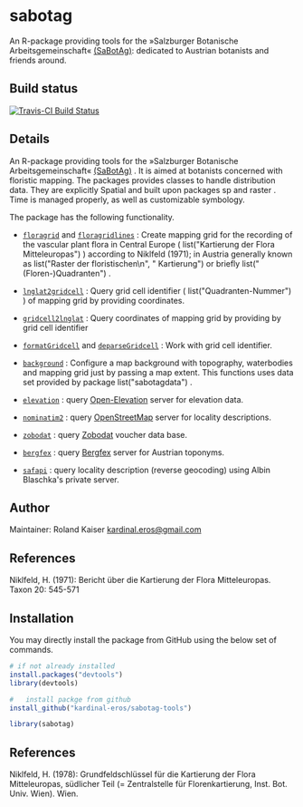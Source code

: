 sabotag
=======

An R-package providing tools for the »Salzburger Botanische Arbeitsgemeinschaft« [(SaBotAg)](http://www.hausdernatur.at/sabotag.html): dedicated to Austrian
botanists and friends around.

Build status
------------

[![Travis-CI Build Status](https://travis-ci.org/kardinal-eros/sabotag-tools.svg?branch=master)](https://travis-ci.org/kardinal-eros/sabotag-tools)
<!-- [![CRAN_Status_Badge](http://www.r-pkg.org/badges/version/sabotag-tools)](http://cran.r-project.org/package=sabotag-tools) -->
<!-- Rd2markdown("/Users/roli/Documents/sabotag-tools/man/sabotag-tools-package.Rd", "/Users/roli/Documents/sabotag-tools/package.md") -->

## Details


 An R-package providing tools for the »Salzburger Botanische
 Arbeitsgemeinschaft« [(SaBotAg)](http://www.hausdernatur.at/sabotag.html) .
 It is aimed at botanists concerned with floristic mapping. The packages
 provides classes to handle distribution data. They are explicitly
 Spatial and built upon packages sp and raster .
 Time is managed properly, as well as customizable symbology.
 
 The package has the following functionality.
 
   

*    [`floragrid`](floragrid.html) and [`floragridlines`](floragridlines.html) : Create mapping grid for the recording of the vascular plant flora in Central Europe ( list("Kartierung der Flora Mitteleuropas") ) according to Niklfeld (1971); in Austria generally known as list("Raster der floristischen\n", "    Kartierung") or briefly list("(Floren-)Quadranten") .  

*    [`lnglat2gridcell`](lnglat2gridcell.html) : Query grid cell identifier ( list("Quadranten-Nummer") ) of mapping grid by providing coordinates.  

*    [`gridcell2lnglat`](gridcell2lnglat.html) : Query coordinates of mapping grid by providing by grid cell identifier  

*    [`formatGridcell`](formatGridcell.html) and [`deparseGridcell`](deparseGridcell.html) : Work with grid cell identifier.  

*    [`background`](background.html) : Configure a map background with topography, waterbodies and mapping grid just by passing a map extent. This functions uses data set provided by package list("sabotagdata") .  

*    [`elevation`](elevation.html) : query [Open-Elevation](http://www.open-elevation.com)  server for elevation data.  

*    [`nominatim2`](nominatim2.html) : query [OpenStreetMap](http://www.wiki.openstreetmap.org/wiki/Nominatim)  server for locality descriptions.  

*    [`zobodat`](zobodat.html) : query [Zobodat](http://www.zobodat.at/belege.php)  voucher data base.  

*    [`bergfex`](bergfex.html) : query [Bergfex](http://www.bergfex.at)  server for Austrian toponyms.  

*    [`safapi`](safapi.html) : query locality description (reverse geocoding) using Albin Blaschka's private server. 


## Author


 Maintainer: Roland Kaiser kardinal.eros@gmail.com 


## References


 Niklfeld, H. (1971): Bericht über die Kartierung der Flora Mitteleuropas. Taxon 20: 545-571




Installation
------------

You may directly install the package from GitHub using the below set of commands.

```R
# if not already installed
install.packages("devtools")
library(devtools)

#	install packge from github
install_github("kardinal-eros/sabotag-tools")

library(sabotag)
```

References
----------

Niklfeld, H. (1978): Grundfeldschlüssel für die Kartierung der Flora Mitteleuropas, südlicher Teil (= Zentralstelle für Florenkartierung, Inst. Bot. Univ. Wien). Wien.